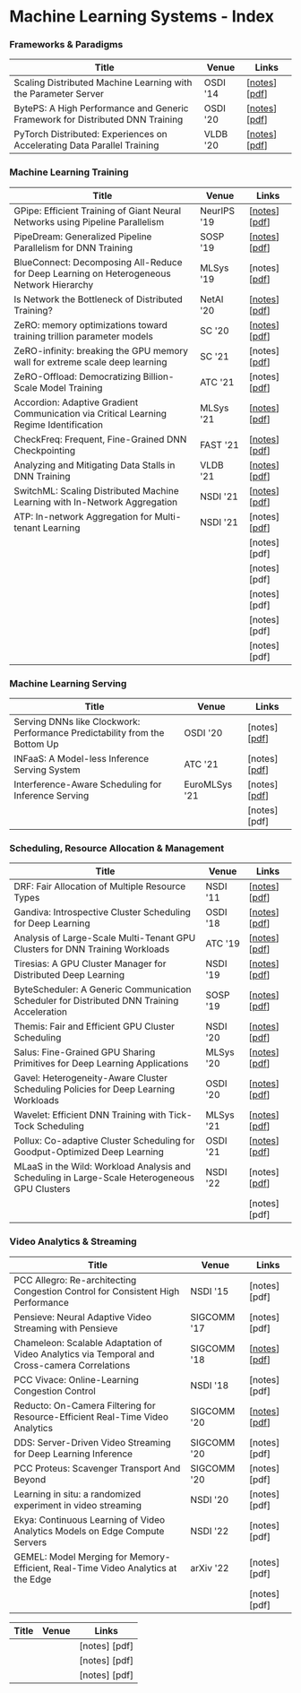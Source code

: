 # Machine Learning Systems - Index

### Frameworks & Paradigms

| Title                                                                         | Venue    | Links                                                                                                                                                      |
| ----------------------------------------------------------------------------- | -------- | ---------------------------------------------------------------------------------------------------------------------------------------------------------- |
| Scaling Distributed Machine Learning with the Parameter Server                | OSDI '14 | \[[notes](scaling-distributed-machine-learning-with-the-parameter-server.md)] \[[pdf](http://www.cs.cmu.edu/\~muli/file/parameter\_server\_osdi14.pdf)]    |
| BytePS: A High Performance and Generic Framework for Distributed DNN Training | OSDI '20 | \[[notes](byteps-a-high-performance-and-generic-framework-for-distributed-dnn-training.md)] \[[pdf](https://www.usenix.org/system/files/osdi20-jiang.pdf)] |
| PyTorch Distributed: Experiences on Accelerating Data Parallel Training       | VLDB '20 | \[[notes](pytorch-distributed-experiences-on-accelerating-data-parallel-training.md)] \[[pdf](https://arxiv.org/pdf/2006.15704.pdf)]                       |

### Machine Learning Training

| Title                                                                                    | Venue       | Links                                                                                                                                                                                                   |
| ---------------------------------------------------------------------------------------- | ----------- | ------------------------------------------------------------------------------------------------------------------------------------------------------------------------------------------------------- |
| GPipe: Efficient Training of Giant Neural Networks using Pipeline Parallelism            | NeurIPS '19 | \[[notes](gpipe-efficient-training-of-giant-neural-networks-using-pipeline-parallelism.md)] \[[pdf](https://papers.nips.cc/paper/2019/file/093f65e080a295f8076b1c5722a46aa2-Paper.pdf)]                 |
| PipeDream: Generalized Pipeline Parallelism for DNN Training                             | SOSP '19    | \[[notes](pipedream-generalized-pipeline-parallelism-for-dnn-training.md)] \[[pdf](https://arxiv.org/pdf/1806.03377.pdf)]                                                                               |
| BlueConnect: Decomposing All-Reduce for Deep Learning on Heterogeneous Network Hierarchy | MLSys '19   | \[notes] \[[pdf](https://mlsys.org/Conferences/2019/doc/2019/130.pdf)]                                                                                                                                  |
| Is Network the Bottleneck of Distributed Training?                                       | NetAI '20   | \[[notes](is-network-the-bottleneck-of-distributed-training.md)] \[[pdf](https://dl.acm.org/doi/pdf/10.1145/3405671.3405810)]                                                                           |
| ZeRO: memory optimizations toward training trillion parameter models                     | SC '20      | \[[notes](zero-memory-optimizations-toward-training-trillion-parameter-models.md)] \[[pdf](https://arxiv.org/pdf/1910.02054.pdf)]                                                                       |
| ZeRO-infinity: breaking the GPU memory wall for extreme scale deep learning              | SC '21      | \[notes] \[[pdf](https://arxiv.org/pdf/2104.07857.pdf)]                                                                                                                                                 |
| ZeRO-Offload: Democratizing Billion-Scale Model Training                                 | ATC '21     | \[notes] \[[pdf](http://pasalabs.org/papers/2021/ATC21\_zero-offload.pdf)]                                                                                                                              |
| Accordion: Adaptive Gradient Communication via Critical Learning Regime Identification   | MLSys '21   | \[[notes](accordion-adaptive-gradient-communication-via-critical-learning-regime-identification.md)] \[[pdf](https://proceedings.mlsys.org/paper/2021/file/1d7f7abc18fcb43975065399b0d1e48e-Paper.pdf)] |
| CheckFreq: Frequent, Fine-Grained DNN Checkpointing                                      | FAST '21    | \[[notes](checkfreq-frequent-fine-grained-dnn-checkpointing.md)] \[[pdf](https://www.usenix.org/system/files/fast21-mohan.pdf)]                                                                         |
| Analyzing and Mitigating Data Stalls in DNN Training                                     | VLDB '21    | \[[notes](analyzing-and-mitigating-data-stalls-in-dnn-training.md)] \[[pdf](https://www.cs.utexas.edu/\~vijay/papers/vldb21-datastalls.pdf)]                                                            |
| SwitchML: Scaling Distributed Machine Learning with In-Network Aggregation               | NSDI '21    | \[[notes](switchml-scaling-distributed-machine-learning-with-in-network-aggregation.md)] \[[pdf](https://www.usenix.org/system/files/nsdi21-sapio.pdf)]                                                 |
| ATP: In-network Aggregation for Multi-tenant Learning                                    | NSDI '21    | \[notes] \[[pdf](https://www.usenix.org/system/files/nsdi21-lao.pdf)]                                                                                                                                   |
|                                                                                          |             | \[notes] \[pdf]                                                                                                                                                                                         |
|                                                                                          |             | \[notes] \[pdf]                                                                                                                                                                                         |
|                                                                                          |             | \[notes] \[pdf]                                                                                                                                                                                         |
|                                                                                          |             | \[notes] \[pdf]                                                                                                                                                                                         |
|                                                                                          |             | \[notes] \[pdf]                                                                                                                                                                                         |

### Machine Learning Serving

| Title                                                                      | Venue         | Links                                                                      |
| -------------------------------------------------------------------------- | ------------- | -------------------------------------------------------------------------- |
| Serving DNNs like Clockwork: Performance Predictability from the Bottom Up | OSDI '20      | \[notes] \[[pdf](https://www.usenix.org/system/files/osdi20-gujarati.pdf)] |
| INFaaS: A Model-less Inference Serving System                              | ATC '21       | \[notes] \[[pdf](https://www.usenix.org/system/files/atc21-romero.pdf)]    |
| Interference-Aware Scheduling for Inference Serving                        | EuroMLSys '21 | \[notes] \[[pdf](https://dl.acm.org/doi/pdf/10.1145/3437984.3458837)]      |
|                                                                            |               | \[notes] \[pdf]                                                            |



### Scheduling, Resource Allocation & Management

| Title                                                                                         | Venue     | Links                                                                                                                                                                      |
| --------------------------------------------------------------------------------------------- | --------- | -------------------------------------------------------------------------------------------------------------------------------------------------------------------------- |
| DRF: Fair Allocation of Multiple Resource Types                                               | NSDI '11  | \[[notes](dominant-resource-fairness-fair-allocation-of-multiple-resource-types.md)] \[[pdf](https://cs.stanford.edu/\~matei/papers/2011/nsdi\_drf.pdf)]                   |
| Gandiva: Introspective Cluster Scheduling for Deep Learning                                   | OSDI '18  | \[[notes](gandiva-introspective-cluster-scheduling-for-deep-learning.md)] \[[pdf](https://www.usenix.org/system/files/osdi18-xiao.pdf)]                                    |
| Analysis of Large-Scale Multi-Tenant GPU Clusters for DNN Training Workloads                  | ATC '19   | \[[notes](analysis-of-large-scale-multi-tenant-gpu-clusters-for-dnn-training-workloads.md)] \[[pdf](https://www.usenix.org/system/files/atc19-jeon.pdf)]                   |
| Tiresias: A GPU Cluster Manager for Distributed Deep Learning                                 | NSDI '19  | \[[notes](tiresias-a-gpu-cluster-manager-for-distributed-deep-learning.md)] \[[pdf](https://www.usenix.org/system/files/nsdi19-gu.pdf)]                                    |
| ByteScheduler: A Generic Communication Scheduler for Distributed DNN Training Acceleration    | SOSP '19  | \[[notes](bytescheduler-a-generic-communication-scheduler-for-distributed-dnn-training-acceleration.md)] \[[pdf](https://i.cs.hku.hk/\~cwu/papers/yhpeng-sosp19.pdf)]      |
| Themis: Fair and Efficient GPU Cluster Scheduling                                             | NSDI '20  | \[[notes](themis-fair-and-efficient-gpu-cluster-scheduling.md)] \[[pdf](https://www.usenix.org/system/files/nsdi20-paper-mahajan.pdf)]                                     |
| Salus: Fine-Grained GPU Sharing Primitives for Deep Learning Applications                     | MLSys '20 | \[[notes](salus-fine-grained-gpu-sharing-primitives-for-deep-learning-applications.md)] \[[pdf](https://www.mosharaf.com/wp-content/uploads/salus-mlsys20.pdf)]            |
| Gavel: Heterogeneity-Aware Cluster Scheduling Policies for Deep Learning Workloads            | OSDI '20  | \[[notes](gavel-heterogeneity-aware-cluster-scheduling-policies-for-deep-learning-workloads.md)] \[[pdf](https://cs.stanford.edu/\~matei/papers/2020/osdi\_gavel.pdf)]     |
| Wavelet: Efficient DNN Training with Tick-Tock Scheduling                                     | MLSys '21 | \[[notes](wavelet-efficient-dnn-training-with-tick-tock-scheduling.md)] \[[pdf](https://proceedings.mlsys.org/paper/2021/file/c81e728d9d4c2f636f067f89cc14862c-Paper.pdf)] |
| Pollux: Co-adaptive Cluster Scheduling for Goodput-Optimized Deep Learning                    | OSDI '21  | \[[notes](pollux-co-adaptive-cluster-scheduling-for-goodput-optimized-deep-learning.md)] \[[pdf](https://www.pdl.cmu.edu/PDL-FTP/CloudComputing/osdi21-pollux.pdf)]        |
| MLaaS in the Wild: Workload Analysis and Scheduling in Large-Scale Heterogeneous GPU Clusters | NSDI '22  | \[notes] \[[pdf](https://qzweng.github.io/files/2022NSDI-MLaaS-Weng.pdf)]                                                                                                  |
|                                                                                               |           | \[notes] \[pdf]                                                                                                                                                            |



### Video Analytics & Streaming

| Title                                                                                        | Venue       | Links                                                                                                                                                                                                                |
| -------------------------------------------------------------------------------------------- | ----------- | -------------------------------------------------------------------------------------------------------------------------------------------------------------------------------------------------------------------- |
| PCC Allegro: Re-architecting Congestion Control for Consistent High Performance              | NSDI '15    | \[notes] \[pdf]                                                                                                                                                                                                      |
| Pensieve: Neural Adaptive Video Streaming with Pensieve                                      | SIGCOMM '17 | \[notes] \[pdf]                                                                                                                                                                                                      |
| Chameleon: Scalable Adaptation of Video Analytics via Temporal and Cross-camera Correlations | SIGCOMM '18 | \[[notes](chameleon-scalable-adaptation-of-video-analytics-via-temporal-and-cross-camera-correlations.md)] \[[pdf](https://people.cs.uchicago.edu/\~junchenj/docs/Chameleon\_SIGCOMM\_CameraReady\_faceblurred.pdf)] |
| PCC Vivace: Online-Learning Congestion Control                                               | NSDI '18    | \[notes] \[pdf]                                                                                                                                                                                                      |
| Reducto: On-Camera Filtering for Resource-Efficient Real-Time Video Analytics                | SIGCOMM '20 | \[[notes](reducto-on-camera-filtering-for-resource-efficient-real-time-video-analytics.md)] \[[pdf](https://www.cs.princeton.edu/\~ravian/publications/reducto\_sigcomm20.pdf)]                                      |
| DDS: Server-Driven Video Streaming for Deep Learning Inference                               | SIGCOMM '20 | \[notes] \[pdf]                                                                                                                                                                                                      |
| PCC Proteus: Scavenger Transport And Beyond                                                  | SIGCOMM '20 | \[notes] \[pdf]                                                                                                                                                                                                      |
| Learning in situ: a randomized experiment in video streaming                                 | NSDI '20    | \[notes] \[pdf]                                                                                                                                                                                                      |
| Ekya: Continuous Learning of Video Analytics Models on Edge Compute Servers                  | NSDI '22    | \[notes] \[pdf]                                                                                                                                                                                                      |
| GEMEL: Model Merging for Memory-Efficient, Real-Time Video Analytics at the Edge             | arXiv '22   | \[notes] \[pdf]                                                                                                                                                                                                      |
|                                                                                              |             | \[notes] \[pdf]                                                                                                                                                                                                      |





| Title | Venue | Links           |
| ----- | ----- | --------------- |
|       |       | \[notes] \[pdf] |
|       |       | \[notes] \[pdf] |
|       |       | \[notes] \[pdf] |

